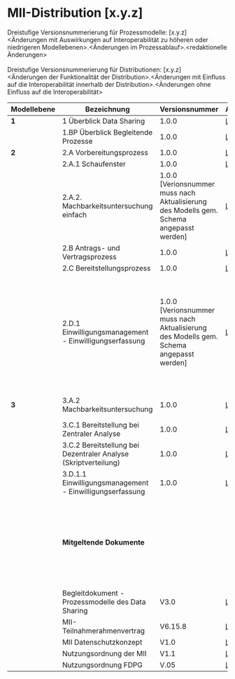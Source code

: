 # MII-Distribution [x.y.z]

Dreistufige Versionsnummerierung für Prozessmodelle: [x.y.z] <br>
<Änderungen mit Auswirkungen auf Interoperabilität zu höheren oder niedrigeren Modellebenen>.<Änderungen im Prozessablauf>.<redaktionelle Änderungen> <br>
<br>
Dreistufige Versionsnummerierung für Distributionen: [x.y.z] <br>
<Änderungen der Funktionalität der Distribution>.<Änderungen mit Einfluss auf die Interoperabilität innerhalb der Distribution>.<Änderungen ohne Einfluss auf die Interoperabilität> 

|Modellebene                    |Bezeichnung                  |Versionsnummer                  |Ablageort                  |Bemerkungen                  |
|-------------------------------|-----------------------------|--------------------------------|---------------------------|-----------------------------|
| **1**                             | 1 Überblick Data Sharing    | 1.0.0                          | [Link](https://tmfev.sharepoint.com/:b:/r/sites/tmf/mi-i/Taskforce%20Prozessmodelle/03%20Modelle/01%20Modellebene%201/1%20%C3%9Cberblick%20Data%20Sharing.pdf?csf=1&web=1&e=JeCa6H)| |
|                              | 1.BP Überblick Begleitende Prozesse | 1.0.0                  | [Link](https://tmfev.sharepoint.com/:b:/r/sites/tmf/mi-i/Taskforce%20Prozessmodelle/03%20Modelle/01%20Modellebene%201/1.BP%20%C3%9Cberblick%20Begleitende%20Prozesse.pdf?csf=1&web=1&e=tMdusw)|                             |
| **2** | 2.A Vorbereitungsprozess  | 1.0.0 | [Link](https://tmfev.sharepoint.com/:b:/r/sites/tmf/mi-i/Taskforce%20Prozessmodelle/03%20Modelle/02%20Modellebene%202/2.A%20Vorbereitungsprozess.pdf?csf=1&web=1&e=c17QZq) | |
|          | 2.A.1 Schaufenster| 1.0.0| [Link](https://tmfev.sharepoint.com/:b:/r/sites/tmf/mi-i/Taskforce%20Prozessmodelle/03%20Modelle/02%20Modellebene%202/2.A.1%20Schaufenster.pdf?csf=1&web=1&e=esXJCg)| |
|  | 2.A.2. Machbarkeitsuntersuchung einfach| 1.0.0 [Verionsnummer muss nach Aktualisierung des Modells gem. Schema angepasst werden]| [Link](https://tmfev.sharepoint.com/:b:/r/sites/tmf/mi-i/Taskforce%20Prozessmodelle/03%20Modelle/02%20Modellebene%202/2.A.2%20Machbarkeitsuntersuchung_einfach.pdf?csf=1&web=1&e=6sFz1x)| Modell überarbeitet, NSG Beschluss erforderlich? |
|  | 2.B Antrags- und Vertragsprozess  | 1.0.0 | [Link](https://tmfev.sharepoint.com/:b:/r/sites/tmf/mi-i/Taskforce%20Prozessmodelle/03%20Modelle/02%20Modellebene%202/2.B%20Antrags-_und_Vertragsprozess.pdf?csf=1&web=1&e=w9fqHF) | |
|  | 2.C Bereitstellungsprozess |  1.0.0 | [Link](https://tmfev.sharepoint.com/:b:/r/sites/tmf/mi-i/Taskforce%20Prozessmodelle/03%20Modelle/02%20Modellebene%202/2.C%20Bereitstellungsprozess.pdf?csf=1&web=1&e=Ajd7cV) | |
|  | 2.D.1 Einwilligungsmanagement - Einwilligungserfassung | 1.0.0 [Verionsnummer muss nach Aktualisierung des Modells gem. Schema angepasst werden] | [Link](https://tmfev.sharepoint.com/:b:/r/sites/tmf/mi-i/Taskforce%20Prozessmodelle/03%20Modelle/02%20Modellebene%202/Arbeitsversionen/2.D.1%20Einwilligungsmanagement%20-%20Einwilligungserfassung.pdf?csf=1&web=1&e=rYajwH) | Modell überarbeitet, Beschluss ausstehend / Ggf. Bestätigung durch AG Consent ausreichend, oder Vorlage über AG DaSh zum NSG erforderlich? |
| **3**| 3.A.2 Machbarkeitsuntersuchung| 1.0.0| [Link](https://tmfev.sharepoint.com/:b:/r/sites/tmf/mi-i/Taskforce%20Prozessmodelle/03%20Modelle/03%20Modellebene%203/3.A.2%20Machbarkeitsanfragen.pdf?csf=1&web=1&e=IyB7kO)| neues Modell, NSG-Beschluss ausstehend |
|  | 3.C.1 Bereitstellung bei Zentraler Analyse| 1.0.0| [Link](https://tmfev.sharepoint.com/:b:/r/sites/tmf/mi-i/Taskforce%20Prozessmodelle/03%20Modelle/03%20Modellebene%203/3.C.1%20Bereitstellung%20bei%20Zentraler%20Analyse%20V1.0.pdf?csf=1&web=1&e=tcUuNV) | |
|  | 3.C.2 Bereitstellung bei Dezentraler Analyse (Skriptverteilung) | 1.0.0 | [Link](https://tmfev.sharepoint.com/:b:/r/sites/tmf/mi-i/Taskforce%20Prozessmodelle/03%20Modelle/03%20Modellebene%203/3.C.1%20Bereitstellung%20bei%20Zentraler%20Analyse%20V1.0.pdf?csf=1&web=1&e=tcUuNV) | |
|  | 3.D.1.1 Einwilligungsmanagement - Einwilligungserfassung | 1.0.0 | [Link](https://tmfev.sharepoint.com/:b:/r/sites/tmf/mi-i/Taskforce%20Prozessmodelle/03%20Modelle/03%20Modellebene%203/Arbeitsversionen/3.D.1.1%20Einwilligungsmanagement%20-%20Einwilligungserfassung.pdf?csf=1&web=1&e=TxFivD)| neues Modell, NSG-Beschluss ausstehend|
| | **Mitgeltende Dokumente**| | | Die aufeglisteten Dokumente dienen als Grundlage für die erstellen Prozessmodelle, ohne Garantie auf Vollständigkeit| 
| | Begleitdokument - Prozessmodelle des Data Sharing| V3.0| [Link](https://tmfev.sharepoint.com/:b:/r/sites/tmf/mi-i/Taskforce%20Prozessmodelle/03%20Modelle/00%20Begleitdokument%20und%20Prozesslandkarte/Begleitdokument%20-%20Prozessmodelle%20des%20Data%20Sharing%20V3.0.pdf?csf=1&web=1&e=t5Do6f)| |
| | MII-Teilnahmerahmenvertrag | V6.15.8| [Link](https://tmfev.sharepoint.com/:b:/r/sites/tmf/mi-i/Aufbau%20und%20Vernetzungsphase/03_Datennutzung/Teilnahmerahmenvertrag/MII-TRV_v6.15.8.pdf?csf=1&web=1&e=QEZDWl)| |
| | MII Datenschutzkonzept| V1.0| [Link](https://www.medizininformatik-initiative.de/sites/default/files/2022-03/MII-Datenschutzkonzept_v1.0.pdf)| |
| | Nutzungsordnung der MII| V1.1| [Link](https://www.medizininformatik-initiative.de/sites/default/files/2020-12/MII_Nutzungsordnung_v1.1.pdf)| |
| | Nutzungsordnung FDPG| V.05| [Link](https://tmfev.sharepoint.com/:b:/r/sites/tmf/mi-i/Aufbau%20und%20Vernetzungsphase/03_Datennutzung/Nutzungsbedingungen_Machbarkeitsanfragen/Nutzungsbedingungen_MbA_V05.pdf?csf=1&web=1&e=CBh0Ez)| |
